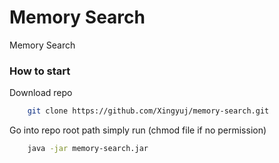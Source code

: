 # Memory Search
Memory Search

### How to start
Download repo
```bash
    git clone https://github.com/Xingyuj/memory-search.git
```

Go into repo root path simply run (chmod file if no permission)
```bash
    java -jar memory-search.jar
```
